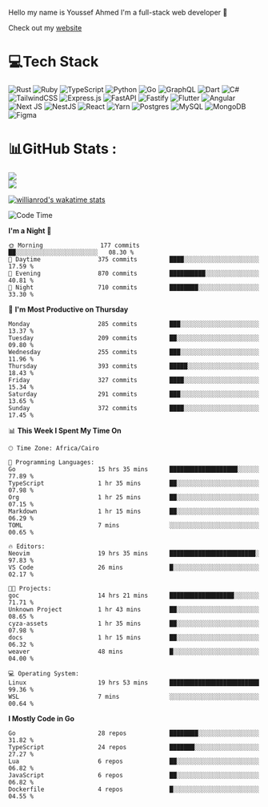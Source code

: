 Hello my name is Youssef Ahmed I'm a full-stack web developer 👋

Check out my [website](https://youssefahmed.vercel.app)
 
# 💻Tech Stack

![Rust](https://img.shields.io/badge/rust-%23000000.svg?style=for-the-badge&logo=rust&logoColor=white) ![Ruby](https://img.shields.io/badge/ruby-%23CC342D.svg?style=for-the-badge&logo=ruby&logoColor=white) ![TypeScript](https://img.shields.io/badge/typescript-%23007ACC.svg?style=for-the-badge&logo=typescript&logoColor=white) ![Python](https://img.shields.io/badge/python-3670A0?style=for-the-badge&logo=python&logoColor=ffdd54) ![Go](https://img.shields.io/badge/go-%2300ADD8.svg?style=for-the-badge&logo=go&logoColor=white) ![GraphQL](https://img.shields.io/badge/-GraphQL-E10098?style=for-the-badge&logo=graphql&logoColor=white) ![Dart](https://img.shields.io/badge/dart-%230175C2.svg?style=for-the-badge&logo=dart&logoColor=white) ![C#](https://img.shields.io/badge/c%23-%23239120.svg?style=for-the-badge&logo=c-sharp&logoColor=white) ![TailwindCSS](https://img.shields.io/badge/tailwindcss-%2338B2AC.svg?style=for-the-badge&logo=tailwind-css&logoColor=white) ![Express.js](https://img.shields.io/badge/express.js-%23404d59.svg?style=for-the-badge&logo=express&logoColor=%2361DAFB) ![FastAPI](https://img.shields.io/badge/FastAPI-005571?style=for-the-badge&logo=fastapi) ![Fastify](https://img.shields.io/badge/fastify-%23000000.svg?style=for-the-badge&logo=fastify&logoColor=white) ![Flutter](https://img.shields.io/badge/Flutter-%2302569B.svg?style=for-the-badge&logo=Flutter&logoColor=white) ![Angular](https://img.shields.io/badge/angular-%23DD0031.svg?style=for-the-badge&logo=angular&logoColor=white) ![Next JS](https://img.shields.io/badge/Next-black?style=for-the-badge&logo=next.js&logoColor=white) ![NestJS](https://img.shields.io/badge/nestjs-%23E0234E.svg?style=for-the-badge&logo=nestjs&logoColor=white) ![React](https://img.shields.io/badge/react-%2320232a.svg?style=for-the-badge&logo=react&logoColor=%2361DAFB) ![Yarn](https://img.shields.io/badge/yarn-%232C8EBB.svg?style=for-the-badge&logo=yarn&logoColor=white) ![Postgres](https://img.shields.io/badge/postgres-%23316192.svg?style=for-the-badge&logo=postgresql&logoColor=white) ![MySQL](https://img.shields.io/badge/mysql-%2300f.svg?style=for-the-badge&logo=mysql&logoColor=white) ![MongoDB](https://img.shields.io/badge/MongoDB-%234ea94b.svg?style=for-the-badge&logo=mongodb&logoColor=white)     ![Figma](https://img.shields.io/badge/figma-%23F24E1E.svg?style=for-the-badge&logo=figma&logoColor=white)

# 📊GitHub Stats :

![](https://github-readme-stats.vercel.app/api?username=joetifa2003&theme=tokyonight&hide_border=false&include_all_commits=false&count_private=false)<br/>
![](https://github-readme-streak-stats.herokuapp.com/?user=joetifa2003&theme=tokyonight&hide_border=false)<br/>

[![willianrod's wakatime stats](https://github-readme-stats.vercel.app/api/wakatime?username=joetifa2003&layout=compact)](https://github.com/anuraghazra/github-readme-stats)
<!--START_SECTION:waka-->
![Code Time](http://img.shields.io/badge/Code%20Time-3%2C699%20hrs%2018%20mins-blue)

**I'm a Night 🦉** 

```text
🌞 Morning                177 commits         ██░░░░░░░░░░░░░░░░░░░░░░░   08.30 % 
🌆 Daytime                375 commits         ████░░░░░░░░░░░░░░░░░░░░░   17.59 % 
🌃 Evening                870 commits         ██████████░░░░░░░░░░░░░░░   40.81 % 
🌙 Night                  710 commits         ████████░░░░░░░░░░░░░░░░░   33.30 % 
```
📅 **I'm Most Productive on Thursday** 

```text
Monday                   285 commits         ███░░░░░░░░░░░░░░░░░░░░░░   13.37 % 
Tuesday                  209 commits         ██░░░░░░░░░░░░░░░░░░░░░░░   09.80 % 
Wednesday                255 commits         ███░░░░░░░░░░░░░░░░░░░░░░   11.96 % 
Thursday                 393 commits         █████░░░░░░░░░░░░░░░░░░░░   18.43 % 
Friday                   327 commits         ████░░░░░░░░░░░░░░░░░░░░░   15.34 % 
Saturday                 291 commits         ███░░░░░░░░░░░░░░░░░░░░░░   13.65 % 
Sunday                   372 commits         ████░░░░░░░░░░░░░░░░░░░░░   17.45 % 
```


📊 **This Week I Spent My Time On** 

```text
🕑︎ Time Zone: Africa/Cairo

💬 Programming Languages: 
Go                       15 hrs 35 mins      ███████████████████░░░░░░   77.89 % 
TypeScript               1 hr 35 mins        ██░░░░░░░░░░░░░░░░░░░░░░░   07.98 % 
Org                      1 hr 25 mins        ██░░░░░░░░░░░░░░░░░░░░░░░   07.15 % 
Markdown                 1 hr 15 mins        ██░░░░░░░░░░░░░░░░░░░░░░░   06.29 % 
TOML                     7 mins              ░░░░░░░░░░░░░░░░░░░░░░░░░   00.65 % 

🔥 Editors: 
Neovim                   19 hrs 35 mins      ████████████████████████░   97.83 % 
VS Code                  26 mins             █░░░░░░░░░░░░░░░░░░░░░░░░   02.17 % 

🐱‍💻 Projects: 
goc                      14 hrs 21 mins      ██████████████████░░░░░░░   71.71 % 
Unknown Project          1 hr 43 mins        ██░░░░░░░░░░░░░░░░░░░░░░░   08.65 % 
cyza-assets              1 hr 35 mins        ██░░░░░░░░░░░░░░░░░░░░░░░   07.98 % 
docs                     1 hr 15 mins        ██░░░░░░░░░░░░░░░░░░░░░░░   06.32 % 
weaver                   48 mins             █░░░░░░░░░░░░░░░░░░░░░░░░   04.00 % 

💻 Operating System: 
Linux                    19 hrs 53 mins      █████████████████████████   99.36 % 
WSL                      7 mins              ░░░░░░░░░░░░░░░░░░░░░░░░░   00.64 % 
```

**I Mostly Code in Go** 

```text
Go                       28 repos            ████████░░░░░░░░░░░░░░░░░   31.82 % 
TypeScript               24 repos            ███████░░░░░░░░░░░░░░░░░░   27.27 % 
Lua                      6 repos             ██░░░░░░░░░░░░░░░░░░░░░░░   06.82 % 
JavaScript               6 repos             ██░░░░░░░░░░░░░░░░░░░░░░░   06.82 % 
Dockerfile               4 repos             █░░░░░░░░░░░░░░░░░░░░░░░░   04.55 % 
```




<!--END_SECTION:waka-->
